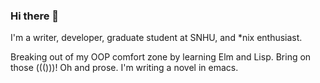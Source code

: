 ### Hi there 👋

I'm a writer, developer, graduate student at SNHU, and *nix enthusiast.

Breaking out of my OOP comfort zone by learning Elm and Lisp. Bring on those ((()))! Oh and prose. I'm writing a novel in emacs.
<!--
**dw-jet/dw-jet** is a ✨ _special_ ✨ repository because its `README.md` (this file) appears on your GitHub profile.

Here are some ideas to get you started:

- 🔭 I’m currently working on ...
- 🌱 I’m currently learning ...
- 👯 I’m looking to collaborate on ...
- 🤔 I’m looking for help with ...
- 💬 Ask me about ...
- 📫 How to reach me: ...
- 😄 Pronouns: ...
- ⚡ Fun fact: ...
-->
